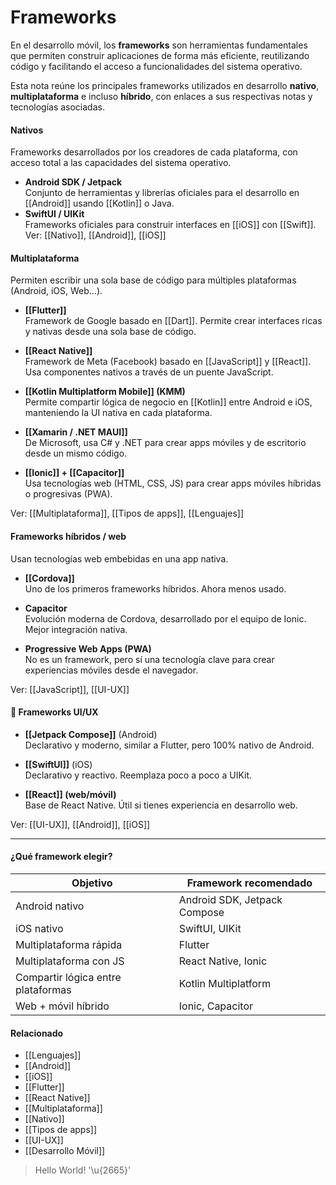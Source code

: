 # Frameworks

En el desarrollo móvil, los **frameworks** son herramientas fundamentales que permiten construir aplicaciones de forma más eficiente, reutilizando código y facilitando el acceso a funcionalidades del sistema operativo.

Esta nota reúne los principales frameworks utilizados en desarrollo **nativo**, **multiplataforma** e incluso **híbrido**, con enlaces a sus respectivas notas y tecnologías asociadas.
#### Nativos

Frameworks desarrollados por los creadores de cada plataforma, con acceso total a las capacidades del sistema operativo.

- **Android SDK / Jetpack**  
    Conjunto de herramientas y librerías oficiales para el desarrollo en [[Android]] usando [[Kotlin]] o Java.
- **SwiftUI / UIKit**  
    Frameworks oficiales para construir interfaces en [[iOS]] con [[Swift]].
Ver: [[Nativo]], [[Android]], [[iOS]]

#### Multiplataforma

Permiten escribir una sola base de código para múltiples plataformas (Android, iOS, Web…).

- **[[Flutter]]**  
    Framework de Google basado en [[Dart]]. Permite crear interfaces ricas y nativas desde una sola base de código.
    
- **[[React Native]]**  
    Framework de Meta (Facebook) basado en [[JavaScript]] y [[React]]. Usa componentes nativos a través de un puente JavaScript.
    
- **[[Kotlin Multiplatform Mobile]] (KMM)**  
    Permite compartir lógica de negocio en [[Kotlin]] entre Android e iOS, manteniendo la UI nativa en cada plataforma.
    
- **[[Xamarin / .NET MAUI]]**  
    De Microsoft, usa C# y .NET para crear apps móviles y de escritorio desde un mismo código.
    
- **[[Ionic]] + [[Capacitor]]**  
    Usa tecnologías web (HTML, CSS, JS) para crear apps móviles híbridas o progresivas (PWA).
    

Ver: [[Multiplataforma]], [[Tipos de apps]], [[Lenguajes]]
#### Frameworks híbridos / web

Usan tecnologías web embebidas en una app nativa.

- **[[Cordova]]**  
    Uno de los primeros frameworks híbridos. Ahora menos usado.
    
- **Capacitor**  
    Evolución moderna de Cordova, desarrollado por el equipo de Ionic. Mejor integración nativa.
    
- **Progressive Web Apps (PWA)**  
    No es un framework, pero sí una tecnología clave para crear experiencias móviles desde el navegador.
    

Ver: [[JavaScript]], [[UI-UX]]
#### 🎨 Frameworks UI/UX

- **[[Jetpack Compose]]** (Android)  
    Declarativo y moderno, similar a Flutter, pero 100% nativo de Android.
    
- **[[SwiftUI]]** (iOS)  
    Declarativo y reactivo. Reemplaza poco a poco a UIKit.
    
- **[[React]] (web/móvil)**  
    Base de React Native. Útil si tienes experiencia en desarrollo web.
    
Ver: [[UI-UX]], [[Android]], [[iOS]]

---

#### ¿Qué framework elegir?

|Objetivo|Framework recomendado|
|---|---|
|Android nativo|Android SDK, Jetpack Compose|
|iOS nativo|SwiftUI, UIKit|
|Multiplataforma rápida|Flutter|
|Multiplataforma con JS|React Native, Ionic|
|Compartir lógica entre plataformas|Kotlin Multiplatform|
|Web + móvil híbrido|Ionic, Capacitor|

#### Relacionado

- [[Lenguajes]]
- [[Android]]
- [[iOS]]
- [[Flutter]]
- [[React Native]]
- [[Multiplataforma]]
- [[Nativo]]
- [[Tipos de apps]]
- [[UI-UX]]
- [[Desarrollo Móvil]]

> Hello World! '\u{2665}'
